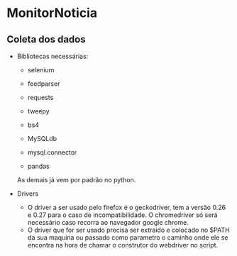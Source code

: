 # MonitorNoticia
## Coleta dos dados
* Bibliotecas necessárias:
  - selenium
  - feedparser
  - requests
  - tweepy
  - bs4
  
  - MySQLdb
  - mysql.connector
  - pandas
  
  As demais já vem por padrão no python.
  
  
* Drivers
   - O driver a ser usado pelo firefox é o geckodriver, tem a versão 0.26 e 0.27
   para o caso de incompatibilidade. O chromedriver só será necessário caso recorra 
   ao navegador google chrome. 
  - O driver que for ser usado precisa ser extraido e colocado no $PATH da sua maquina ou passado 
  como parametro o caminho onde ele se encontra na hora de chamar o construtor do webdriver no script.
  
